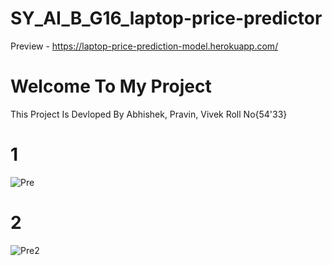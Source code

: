 # SY_AI_B_G16_laptop-price-predictor
Preview - https://laptop-price-prediction-model.herokuapp.com/
# Welcome To My Project
This Project Is Devloped By Abhishek, Pravin, Vivek
Roll No{54'33}
# 1
![Pre](https://user-images.githubusercontent.com/68727612/170027397-b07c54bf-4953-485c-936f-1189d449508b.png)
# 2
![Pre2](https://user-images.githubusercontent.com/68727612/170027458-d61418d7-9cf9-43bf-aaef-0df2f6142d00.png)
